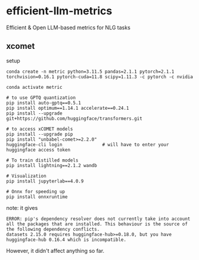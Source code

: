 # efficient-llm-metrics
Efficient &amp; Open LLM-based metrics for NLG tasks


## xcomet

setup
```
conda create -n metric python=3.11.5 pandas=2.1.1 pytorch=2.1.1 torchvision=0.16.1 pytorch-cuda=11.8 scipy=1.11.3 -c pytorch -c nvidia

conda activate metric

# to use GPTQ quantization
pip install auto-gptq==0.5.1
pip install optimum==1.14.1 accelerate==0.24.1
pip install --upgrade git+https://github.com/huggingface/transformers.git

# to access xCOMET models
pip install --upgrade pip
pip install "unbabel-comet>=2.2.0"
huggingface-cli login               # will have to enter your huggingface access token

# To train distilled models
pip install lightning==2.1.2 wandb

# Visualization
pip install jupyterlab==4.0.9

# Onnx for speeding up
pip install onnxruntime
```

note: it gives 
```
ERROR: pip's dependency resolver does not currently take into account all the packages that are installed. This behaviour is the source of the following dependency conflicts.
datasets 2.15.0 requires huggingface-hub>=0.18.0, but you have huggingface-hub 0.16.4 which is incompatible.
```
However, it didn't affect anything so far.